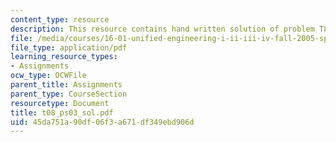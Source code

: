 ```yaml
---
content_type: resource
description: This resource contains hand written solution of problem T8.
file: /media/courses/16-01-unified-engineering-i-ii-iii-iv-fall-2005-spring-2006/45da751a90df06f3a671df349ebd906d_t08_ps03_sol.pdf
file_type: application/pdf
learning_resource_types:
- Assignments
ocw_type: OCWFile
parent_title: Assignments
parent_type: CourseSection
resourcetype: Document
title: t08_ps03_sol.pdf
uid: 45da751a-90df-06f3-a671-df349ebd906d
---
```

